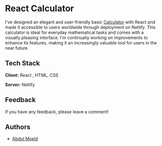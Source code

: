 
# React Calculator

I've designed an elegant and user-friendly basic [Calculator](https://react-calculator-build.netlify.app/) with React and made it accessible to users worldwide through deployment on Netlify. This calculator is ideal for everyday mathematical tasks and comes with a visually pleasing interface. I'm continually working on improvements to enhance its features, making it an increasingly valuable tool for users in the near future.

## Tech Stack

**Client:** React , HTML, CSS

**Server:** Netlify

## Feedback

If you have any feedback, please leave a comment!


## Authors

- [Abdul Moeid](https://www.github.com/moeidejaz)


